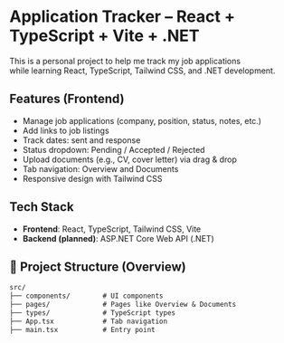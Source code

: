 # Application Tracker – React + TypeScript + Vite + .NET

This is a personal project to help me track my job applications  
while learning React, TypeScript, Tailwind CSS, and .NET development.

## Features (Frontend)

- Manage job applications (company, position, status, notes, etc.)
- Add links to job listings
- Track dates: sent and response
- Status dropdown: Pending / Accepted / Rejected
- Upload documents (e.g., CV, cover letter) via drag & drop
- Tab navigation: Overview and Documents
- Responsive design with Tailwind CSS

## Tech Stack

- **Frontend**: React, TypeScript, Tailwind CSS, Vite
- **Backend (planned)**: ASP.NET Core Web API (.NET)

## 📁 Project Structure (Overview)

```txt
src/
├── components/        # UI components
├── pages/             # Pages like Overview & Documents
├── types/             # TypeScript types
├── App.tsx            # Tab navigation
├── main.tsx           # Entry point
